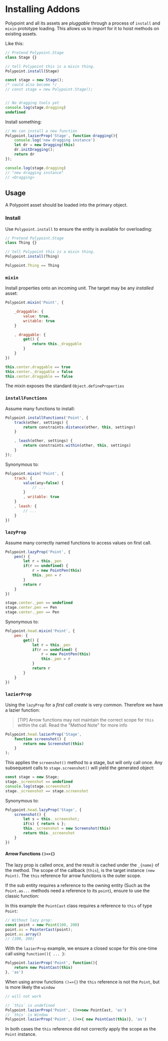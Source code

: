 # Installing Addons

Polypoint and all its assets are _pluggable_ through a process of `install` and `mixin` prototype loading. This allows us to _import_ for it to hoist methods on existing assets.

Like this:

```js
// Pretend Polypoint.Stage
class Stage {}

// tell Polypoint this is a mixin thing.
Polypoint.install(Stage)

const stage = new Stage();
/* could also become */
// const stage = new Polypoint.Stage();


// No dragging tools yet
console.log(stage.dragging)
undefined
```

Install something:

```js
// We can install a new function
Polypoint.lazierProp('Stage', function dragging(){
    console.log('new dragging instance')
    let dr = new Dragging(this)
    dr.initDragging();
    return dr
});

console.log(stage.dragging)
// "new dragging instance"
// <Dragging>
```


## Usage

A Polypoint asset should be loaded into the primary object.


### Install

Use `Polypoint.install` to ensure the entity is available for overloading:

```js
// Pretend Polypoint.Stage
class Thing {}

// tell Polypoint this is a mixin thing.
Polypoint.install(Thing)

Polypoint.Thing == Thing
```


### `mixin`

Install properties onto an incoming unit. The target may be any _installed_ asset:

```js
Polypoint.mixin('Point', {

    _draggable: {
        value: true,
        writable: true
    }

    , draggable: {
        get() {
            return this._draggable
        }
    }
})

this.center.draggable == true
this.center._draggable = false
this.center.draggable == false
```

The mixin exposes the standard `Object.defineProperties`


### `installFunctions`

Assume many functions to install:

```js
Polypoint.installFunctions('Point', {
    track(other, settings) {
        return constraints.distance(other, this, settings)
    }

    , leash(other, settings) {
        return constraints.within(other, this, settings)
    }
});
```

Synonymous to:

```js
Polypoint.mixin('Point', {
    track: {
        value(any=false) {
            // ...
        }
        , writable: true
    }
    , leash: {
        // ...
    }
})
```


### `lazyProp`

Assume many correctly named functions to access values on first call.

```js
Polypoint.lazyProp('Point', {
    pen() {
        let r = this._pen
        if(r == undefined) {
            r = new PointPen(this)
            this._pen = r
        }
        return r
    }
})

stage.center._pen == undefined
stage.center.pen == Pen
stage.center._pen == Pen
```

Synonymous to:

```js
Polypoint.head.mixin('Point', {
    pen: {
        get() {
            let r = this._pen
            if(r == undefined) {
                r = new PointPen(this)
                this._pen = r
            }
            return r
        }
    }
})
```


### `lazierProp`

Using the `lazyProp` for a _first call create_ is very common. Therefore we have a lazier function:

>[TIP]
> Arrow functions may not maintain the correct scope for `this` within the call. Read the "Method Note" for more info

```js
Polypoint.head.lazierProp('Stage',
    function screenshot() {
        return new Screenshot(this)
    }
);
```

This applies the `screenshot()` method to a stage, but will only call once.
Any subsequesnt calls to `stage.screenshot()` will yield the generated object:

```js
const stage = new Stage;
stage._screenshot == undefined
console.log(stage.screenshot)
stage._screenshot == stage.screenshot
```

Synonymous to:

```js
Polypoint.head.lazyProp('Stage', {
    screenshot() {
        let s = this._screenshot;
        if(s) { return s };
        this._screenshot = new Screenshot(this)
        return this._screenshot
    }
})
```

#### Arrow Functions `()=>{}`

The lazy prop is called once, and the result is cached under the `_{name}` of the method.
The scope of the callback (`this`), is the target instance `(new Point)`. The `this` reference for arrow functions is the outer scope.

If the sub entity requires a reference to the owning entity (Such as the `Point.as...` methods need a reference to its `point`), ensure to use the classic function:

In this example the `PointCast` class requires a reference to `this` of type `Point`:


```js
// Without lazy prop:
const point = new Point(100, 200)
point.as = PointerCast(point);
point.as.array()
// [100, 200]
```

With the `lazierProp` example, we ensure a closed scope for this one-time call using `function(){ ... }`:

```js
Polypoint.lazierProp('Point', function(){
    return new PointCast(this)
}, 'as')
```

When using arrow functions `()=>{}` the `this` reference is not the `Point`, but is more likely the `window`

```js
// will not work

// `this` is undefined
Polypoint.lazierProp('Point', ()=>new PointCast, 'as')
// `this` is Window
Polypoint.lazierProp('Point', ()=>{ new PointCast(this)}, 'as')
```

In both cases the `this` reference did not correctly apply the scope as the `Point` instance.